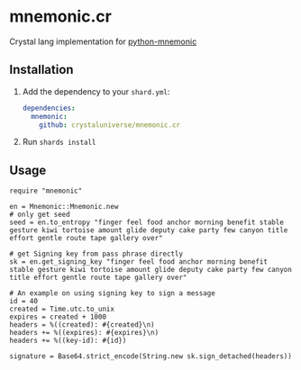 # mnemonic.cr

Crystal lang implementation for [python-mnemonic](https://github.com/trezor/python-mnemonic)

## Installation

1. Add the dependency to your `shard.yml`:

   ```yaml
   dependencies:
     mnemonic:
       github: crystaluniverse/mnemonic.cr
   ```

2. Run `shards install`

## Usage

```crystal
require "mnemonic"

en = Mnemonic::Mnemonic.new
# only get seed
seed = en.to_entropy "finger feel food anchor morning benefit stable gesture kiwi tortoise amount glide deputy cake party few canyon title effort gentle route tape gallery over"

# get Signing key from pass phrase directly 
sk = en.get_signing_key "finger feel food anchor morning benefit stable gesture kiwi tortoise amount glide deputy cake party few canyon title effort gentle route tape gallery over"

# An example on using signing key to sign a message
id = 40
created = Time.utc.to_unix
expires = created + 1000
headers = %((created): #{created}\n)
headers += %((expires): #{expires}\n)
headers += %((key-id): #{id})

signature = Base64.strict_encode(String.new sk.sign_detached(headers))
```
